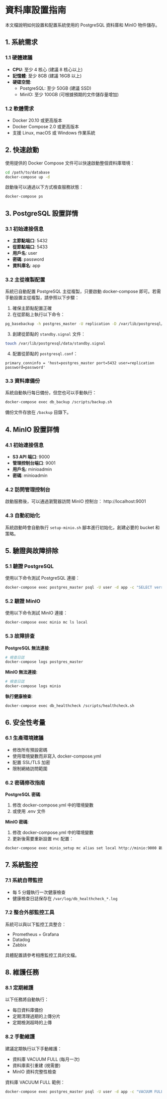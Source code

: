 # 資料庫設置指南

本文檔說明如何設置和配置系統使用的 PostgreSQL 資料庫和 MinIO 物件儲存。

## 1. 系統需求

### 1.1 硬體建議
- **CPU**: 至少 4 核心 (建議 8 核心以上)
- **記憶體**: 至少 8GB (建議 16GB 以上)
- **硬碟空間**: 
  - PostgreSQL: 至少 50GB (建議 SSD)
  - MinIO: 至少 100GB (可根據預期的文件儲存量增加)

### 1.2 軟體需求
- Docker 20.10 或更高版本
- Docker Compose 2.0 或更高版本
- 支援 Linux, macOS 或 Windows 作業系統

## 2. 快速啟動

使用提供的 Docker Compose 文件可以快速啟動整個資料庫環境：

```bash
cd /path/to/database
docker-compose up -d
```

啟動後可以通過以下方式檢查服務狀態：

```bash
docker-compose ps
```

## 3. PostgreSQL 設置詳情

### 3.1 初始連接信息
- **主節點端口**: 5432
- **從節點端口**: 5433
- **用戶名**: user
- **密碼**: password
- **資料庫名**: app

### 3.2 主從複製配置
系統已自動配置 PostgreSQL 主從複製，只要啟動 docker-compose 即可。若需手動設置主從複製，請參照以下步驟：

1. 確保主節點配置正確
2. 在從節點上執行以下命令：

```bash
pg_basebackup -h postgres_master -U replication -D /var/lib/postgresql/data -P -v
```

3. 創建從節點的 `standby.signal` 文件：

```bash
touch /var/lib/postgresql/data/standby.signal
```

4. 配置從節點的 `postgresql.conf`：

```
primary_conninfo = 'host=postgres_master port=5432 user=replication password=password'
```

### 3.3 資料庫備份
系統自動執行每日備份，但您也可以手動執行：

```bash
docker-compose exec db_backup /scripts/backup.sh
```

備份文件存放在 `/backup` 目錄下。

## 4. MinIO 設置詳情

### 4.1 初始連接信息
- **S3 API 端口**: 9000
- **管理控制台端口**: 9001
- **用戶名**: minioadmin
- **密碼**: minioadmin

### 4.2 訪問管理控制台
啟動服務後，可以通過瀏覽器訪問 MinIO 控制台：
http://localhost:9001

### 4.3 自動初始化
系統啟動時會自動執行 `setup-minio.sh` 腳本進行初始化，創建必要的 bucket 和策略。

## 5. 驗證與故障排除

### 5.1 驗證 PostgreSQL
使用以下命令測試 PostgreSQL 連接：

```bash
docker-compose exec postgres_master psql -U user -d app -c "SELECT version();"
```

### 5.2 驗證 MinIO
使用以下命令測試 MinIO 連接：

```bash
docker-compose exec minio mc ls local
```

### 5.3 故障排查

**PostgreSQL 無法連接**:
```bash
# 檢查日誌
docker-compose logs postgres_master
```

**MinIO 無法連接**:
```bash
# 檢查日誌
docker-compose logs minio
```

**執行健康檢查**:
```bash
docker-compose exec db_healthcheck /scripts/healthcheck.sh
```

## 6. 安全性考量

### 6.1 生產環境建議
- 修改所有預設密碼
- 使用環境變數而非寫入 docker-compose.yml
- 配置 SSL/TLS 加密
- 限制網絡訪問範圍

### 6.2 密碼修改指南

**PostgreSQL 密碼**:
1. 修改 docker-compose.yml 中的環境變數
2. 或使用 .env 文件

**MinIO 密碼**:
1. 修改 docker-compose.yml 中的環境變數
2. 更新後需要重新設置 mc 配置：
```bash
docker-compose exec minio_setup mc alias set local http://minio:9000 新用戶名 新密碼
```

## 7. 系統監控

### 7.1 系統自帶監控
- 每 5 分鐘執行一次健康檢查
- 健康檢查日誌保存在 `/var/log/db_healthcheck_*.log`

### 7.2 整合外部監控工具
系統可以與以下監控工具整合：
- Prometheus + Grafana
- Datadog
- Zabbix

具體配置請參考相應監控工具的文檔。

## 8. 維護任務

### 8.1 定期維護
以下任務將自動執行：
- 每日資料庫備份
- 定期清理過期的上傳分片
- 定期檢測超時的上傳

### 8.2 手動維護
建議定期執行以下手動維護：
- 資料庫 VACUUM FULL (每月一次)
- 資料庫索引重建 (視需要)
- MinIO 資料完整性檢查

資料庫 VACUUM FULL 範例：
```bash
docker-compose exec postgres_master psql -U user -d app -c "VACUUM FULL ANALYZE;"
``` 